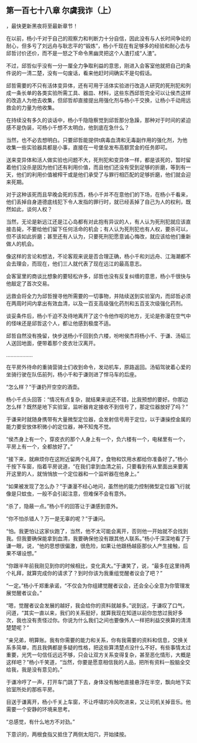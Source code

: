 ## 第一百七十八章 尔虞我诈（上）
，最快更新黑夜将至最新章节！

在以前，杨小千对于自己的观察力和判断力十分自信，因此没有与人长时间争论的耐心，但多亏了刘远舟与耿志平的“锻炼”，杨小千现在有足够多的经验和耐心去与邱哲讨价还价，而不是一怒之下命令黑幽灵把这个人渣打成“人渣”。

不过，邱哲似乎没有一分一厘全力争取利益的意思，刚进入会客室他就把自己的条件说的一清二楚，没有一句废话，看来他赶时间确实不是句假话。

邱哲需要的不只有活体变异体，还有可用于活体实验进行改造人研究的死刑犯和列成一条长单的各类实验所需工具、器皿、材料，这些东西邱哲完全可以让侯杰这样的改造人为他去收集，但邱哲却直接提出用强化剂与杨小千交换，让杨小千动用远救会的力量为他收集。

在持续没有多久的谈话中，杨小千隐隐察觉到邱哲那分急躁，那种对于时间的紧迫感不是伪装，可杨小千想不太明白，他到底在急什么？

当然，也不必去想明白。只要邱哲能提供t病毒血清和无毒副作用的强化剂，为他收集一些实验器具都是小事，直接在一号堡垒发布高额赏金的任务即可。

送来变异体和活人做实验也问题不大，死刑犯和变异体一样，都是该死的，暂时留着他们没杀是因为他们还有利用价值，而且他们还没有受到足够的折磨，等到有一天，他们的利用价值被榨干或是他们承受了与罪行相匹配的足够折磨，他们就会迎来死期。

对于这种该死而且早晚会死的东西，杨小千并不在意他们的下场，在杨小千看来，他们丢掉自身道德底线犯下令人发指的罪行时，就已经丢掉了自己为人的权利，既然如此，谈何人权？

当然，无论是新远江还是江心岛都有对此抱有异议的人，有人认为死刑犯就应该直接击毙，不要给他们留下任何活命的机会；有人认为死刑犯也有人权，要杀可以，但不该如此折磨；甚至还有人认为，只要死刑犯愿意诚心悔改，就应该给他们重新做人的机会。

像这样的言论和想法，不论客观来说是否合理正确，杨小千和刘远舟、江海潮都不会去理会，而现在，他们三人就代表了现在远江的最高意志。

会客室里的商谈比想象的要轻松许多，邱哲也没有反复纠缠的意思，杨小千很快与他敲定了首次交易。

远救会将全力为邱哲搜寻他所需要的一切事物，并陆续送到实验室内，而邱哲必须在两周时间内拿出有效血清，以及一百支高级强化药剂和五百支次级强化药剂。

谈妥条件后，杨小千迫不及待地离开了这个令他作呕的地方，无论是弥漫在空气中的怪味还是邱哲这个人，都让他感到极度不适。

邱哲自然没有挽留，快步送杨小千回到负六楼，吩咐侯杰将杨小千、于谦、汤韬三人送回地面，便带着那个皮衣壮汉离开。

………………

在平房外待命的重骑营骑士们收到命令，发动机车，原路返回。汤韬驾驶着心爱的坐骑行驶在队伍前列，杨小千和于谦则进了悍马车的后座。

“怎么样？”于谦扔开空空的酒壶。

杨小千点头回答：“情况有点复杂，就结果来说还不错，比我预想的要好。你那边怎么样？既然是地下实验室，监听器肯定接收不到信号了，那定位器放好了吗？”

于谦来时就随身携带有大量微型定位器，会发射信号用于定位，以于谦操控金属的能力要安放体积微小的定位器，神不知鬼不觉。

“侯杰身上有一个，穿皮衣的那个人身上有一个，负六楼有一个，电梯里有一个，平房上有一个，全都放好了。”

“接下来，就麻烦你在这附近留两个礼拜了，食物和饮用水都给你准备好了。”杨小千按下车窗，指着平房说道，“在我们拿到血清之前，只要看到有从里面出来要离开这里的人，就悄悄放一个定位器和一个监听器在他身上。”

“如果被发现了怎么办？”于谦漫不经心地问，虽然他的能力控制微型定位器飞行就像是只蚊虫，一般不会引起注意，但难保不会有意外。

“杀了，隐蔽一点。”杨小千的回答让于谦感到意外。

“你不怕杀错人？万一是无辜的呢？”于谦问。

“怕。我更怕让这家伙跑了，当然，他不太可能会离开，否则他一开始就不会找到我。但我要确保能拿到血清，我要确保他没有跟其他人联系。”杨小千深深地看了于谦一眼，说，“他的思想很偏激，很危险，如果让他跟杨越臣那伙人产生接触，后果不堪设想。”

“你跟半年前我刚见到你的时候相比，变化真大。”于谦笑了，说，“最多在这里待两个礼拜，就算完成你的请求了？到时你该为我重组觉醒者议会了吧？”

“一定。”杨小千郑重承诺，“不仅会为你组建觉醒者议会，还会全心全意为你管理发展觉醒者议会。”

“嗯，觉醒者议会发展的越好，我会给你的资料就越多。”说到这，于谦叹了口气，问道，“其实一直以来，我们的关系挺好，就算我现在知道以前你忽悠过我好多次，我也没有责怪过你。你说为什么我们之间也要像外人一样把利益交换算的清清楚楚呢？”

“亲兄弟，明算账。我有你需要的能力和关系，你有我需要的资料和信息，交换关系多简单，而且我俩都是多疑的性格，把这些算清楚点没什么不好。有些事情太过重要，光凭一句信任远远不够，只会让双方关系变得复杂，甚至恶化情形，大概是这样吧？”杨小千笑道，“当然，你要是愿意相信我的人品，把所有资料一股脑全交给我，我是没有意见的。”

于谦冷哼了一声，打开车门跳了下去，身体没有触地直接悬浮在半空，飘向地下实验室所处的那栋平房。

目送于谦离开，杨小千关上车窗，不让呼啸的冷风吹进来，又让司机关掉音乐。他需要一个安静的环境来思考。

“总感觉，有什么地方不对劲。”

下意识的，两根食指又抵住了两侧太阳穴，开始揉按。

